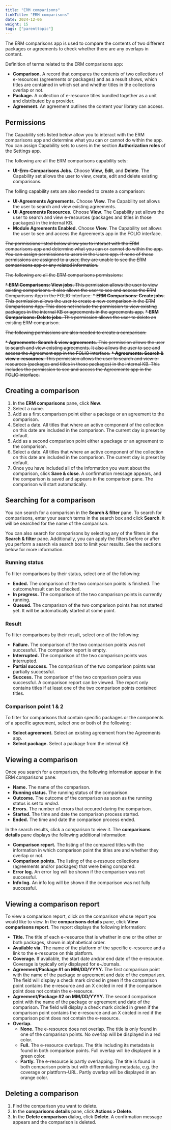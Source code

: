 ```yaml
---
title: "ERM comparisons"
linkTitle: "ERM comparisons"
date: 2024-12-06
weight: 15
tags: ["parenttopic"]
---
```


The ERM comparisons app is used to compare the contents of two different packages or agreements to check whether there are any overlaps in content.

Definition of terms related to the ERM comparisons app:

* **Comparison.** A record that compares the contents of two collections of e-resources (agreements or packages) and as a result shows, which titles are contained in which set and whether titles in the collections overlap or not.
* **Package.** A collection of e-resource titles bundled together as a unit and distributed by a provider.
* **Agreement.** An agreement outlines the content your library can access.

## Permissions

The Capability sets listed below allow you to interact with the ERM comparisons app and determine what you can or cannot do within the app. You can assign Capability sets to users in the section **Authorization roles** of the Settings app. 

The following are all the ERM comparisons capability sets:

* **UI-Erm-Comparisons Jobs.** Choose **View**, **Edit**, and **Delete**. The Capability set allows the user to view, create, edit and delete existing comparisons.

The folling capability sets are also needed to create a comparison:

* **UI-Agreements Agreements.** Choose **View**. The Capability set allows the user to search and view existing agreements.
* **UI-Agreements Resources.** Choose **View**. The Capability set allows the user to search and view e-resources (packages and titles in those packages) in the internal KB.
* **Module Agreements Enabled.** Choose **View**. The Capability set allows the user to see and access the Agreements app in the FOLIO interface.

~~The permissions listed below allow you to interact with the ERM comparisons app and determine what you can or cannot do within the app. You can assign permissions to users in the Users app. If none of these permissions are assigned to a user, they are unable to see the ERM comparisons app or any related information.~~

~~The following are all the ERM comparisons permissions:~~

~~* **ERM Comparisons: View jobs.** This permission allows the user to view existing comparisons. It also allows the user to see and access the ERM Comparisons App in the FOLIO interface.~~
~~* **ERM Comparisons: Create jobs.** This permission allows the user to create a new comparison in the ERM Comparisons App. This does not include the permission to view existing packages in the internal KB or agreements in the agreements app.~~
~~* **ERM Comparisons: Delete jobs.** This permission allows the user to delete an existing ERM comparison.~~

~~The following permissions are also needed to create a comparison:~~

~~* **Agreements: Search & view agreements.** This permission allows the user to search and view existing agreements. It also allows the user to see and access the Agreement app in the FOLIO interface.~~
~~* **Agreements: Search & view e-resources.** This permission allows the user to search and view e-resources (packages and titles in those packages) in the internal KB. This includes the permission to see and access the Agreements app in the FOLIO interface.~~

## Creating a comparison

1. In the **ERM comparisons** pane, click **New**.
2. Select a name.
3. Add as a first comparison point either a package or an agreement to the comparison.
4. Select a date. All titles that where an active component of the collection on this date are included in the comparison. The current day is preset by default.
5. Add as a second comparison point either a package or an agreement to the comparison.
6. Select a date. All titles that where an active component of the collection on this date are included in the comparison. The current day is preset by default.
7. Once you have included all of the information you want about the comparison, click **Save & close**. A confirmation message appears, and the comparison is saved and appears in the comparison pane. The comparison will start automatically.

## Searching for a comparison

You can search for a comparison in the **Search & filter** pane. To search for comparisons, enter your search terms in the search box and click **Search**. It will be searched for the name of the comparison.

You can also search for comparisons by selecting any of the filters in the **Search & filter** pane. Additionally, you can apply the filters before or after you perform a search via search box to limit your results. See the sections below for more information.

###  Running status

To filter comparisons by their status, select one of the following:

* **Ended.** The comparison of the two comparison points is finished. The outcome/result can be checked.
* **In progress.** The comparison of the two comparison points is currently running.
* **Queued.** The comparison of the two comparison points has not started yet. It will be automatically started at some point.

### Result

To filter comparisons by their result, select one of the following:

* **Failure.** The comparison of the two comparison points was not successful. The comparison report is empty.
* **Interrupted.** The comparison of the two comparison points was interrupted.
* **Partial success.** The comparison of the two comparison points was partially successful.
* **Success.** The comparison of the two comparison points was successful. A comparison report can be viewed. The report only contains titles if at least one of the two comparison points contained titles.

### Comparison point 1 & 2

To filter for comparisons that contain specific packages or the components of a specific agreement, select one or both of the following:

* **Select agreement.** Select an existing agreement from the Agreements app.
* **Select package.** Select a package from the internal KB.

## Viewing a comparison

Once you search for a comparison, the following information appear in the ERM comparisons pane:

* **Name.** The name of the comparison.
* **Running status.** The running status of the comparison.
* **Outcome.** The outcome of the comparison as soon as the running status is set to *ended*.
* **Errors.** The number of errors that occured during the comparison.
* **Started.** The time and date the comparison process started.
* **Ended.** The time and date the comparison process ended.

In the search results, click a comparison to view it. The **comparisons details** pane displays the following additional information:

* **Comparison report.** The listing of the compared titles with the information in which comparison point the titles are and whether they overlap or not.
* **Comparison points.** The listing of the e-resouce collections (agreements and/or packages) that were being compared.
* **Error log.** An error log will be shown if the comparison was not successful.
* **Info log.** An info log will be shown if the comparison was not fully successful.

## Viewing a comparison report

To view a comparison report, click on the comparison whose report you would like to view. In the **comparisons details** pane, click **View comparisons report**. The report displays the following information:

* **Title.** The title of each e-resource that is whether in one or the other or both packages, shown in alphabetical order.
* **Available via.** The name of the platform of the specific e-resource and a link to the e-resource on this platform.
* **Coverage.** If available, the start date and/or end date of the e-resource. Coverage is typically only displayed for e-Journals.
* **Agreement/Package #1 on MM/DD/YYYY.** The first comparison point with the name of the package or agreement and date of the comparison. The field will display a check mark circled in green if the comparison point contains the e-resource and an X circled in red if the comparison point does not contain the e-resource.
* **Agreement/Package #2 on MM/DD/YYYY.** The second comparison point with the name of the package or agreement and date of the comparison. The field will display a check mark circled in green if the comparison point contains the e-resource and an X circled in red if the comparison point does not contain the e-resource. 
* **Overlap.**
  * **None.** The e-resource does not overlap. The title is only found in one of the comparison points. No overlap will be displayed in a red color.
  * **Full.** The e-resource overlaps. The title including its metadata is found in both comparison points. Full overlap will be displayed in a green color.
  * **Partly.** The e-resource is partly overlapping. The title is found in both comparison points but with differentiating metadata, e.g. the coverage or plattform-URL. Partly overlap will be displayed in an orange color.

## Deleting a comparison

1. Find the comparison you want to delete.
2. In the **comparisons details** pane, click **Actions > Delete**.
3. In the **Delete comparison** dialog, click **Delete**. A confirmation message appears and the comparison is deleted.
